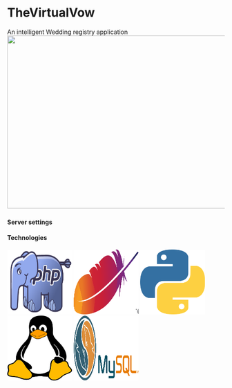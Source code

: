 # TheVirtualVow
An intelligent Wedding registry application
<img src="images/Demo.mov" height="400" width="550">

<h4>Server settings</h4>

<h4>Technologies</h4>
<img src="images/PHP-Logo.png" alt="Smiley face" height="150" width="150">
<img src="images/Apache_HTTP_server_logo_(2016).svg.png" alt="Smiley face" height="150" width="150">
<img src="images/Python-PNG-File.png" alt="Smiley face" height="150" width="150">
<img src="images/linux-2025536_640.png" alt="Smiley face" height="150" width="150">
<img src="images/mysql_PNG2.png" alt="Smiley face" height="150" width="150">
